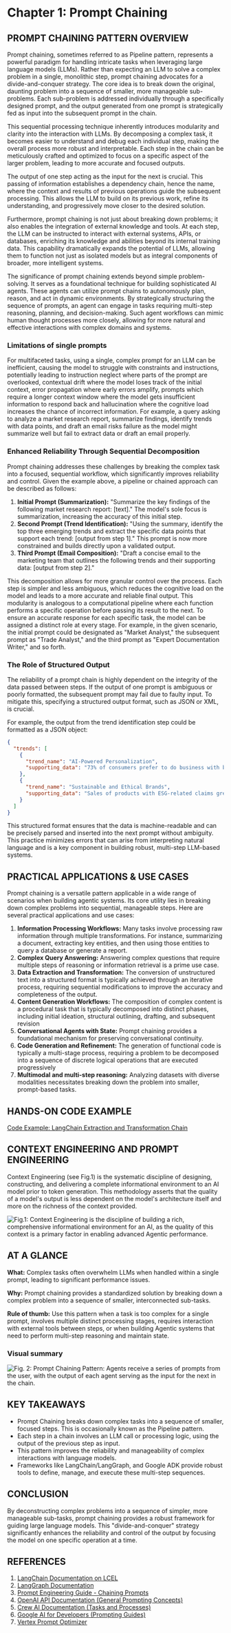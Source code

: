 # Chapter 1: Prompt Chaining

## PROMPT CHAINING PATTERN OVERVIEW

Prompt chaining, sometimes referred to as Pipeline pattern, represents a powerful paradigm for handling intricate tasks when leveraging large language models (LLMs). Rather than expecting an LLM to solve a complex problem in a single, monolithic step, prompt chaining advocates for a divide-and-conquer strategy. The core idea is to break down the original, daunting problem into a sequence of smaller, more manageable sub-problems. Each sub-problem is addressed individually through a specifically designed prompt, and the output generated from one prompt is strategically fed as input into the subsequent prompt in the chain.

This sequential processing technique inherently introduces modularity and clarity into the interaction with LLMs. By decomposing a complex task, it becomes easier to understand and debug each individual step, making the overall process more robust and interpretable. Each step in the chain can be meticulously crafted and optimized to focus on a specific aspect of the larger problem, leading to more accurate and focused outputs.

The output of one step acting as the input for the next is crucial. This passing of information establishes a dependency chain, hence the name, where the context and results of previous operations guide the subsequent processing. This allows the LLM to build on its previous work, refine its understanding, and progressively move closer to the desired solution.

Furthermore, prompt chaining is not just about breaking down problems; it also enables the integration of external knowledge and tools. At each step, the LLM can be instructed to interact with external systems, APIs, or databases, enriching its knowledge and abilities beyond its internal training data. This capability dramatically expands the potential of LLMs, allowing them to function not just as isolated models but as integral components of broader, more intelligent systems.

The significance of prompt chaining extends beyond simple problem-solving. It serves as a foundational technique for building sophisticated AI agents. These agents can utilize prompt chains to autonomously plan, reason, and act in dynamic environments. By strategically structuring the sequence of prompts, an agent can engage in tasks requiring multi-step reasoning, planning, and decision-making. Such agent workflows can mimic human thought processes more closely, allowing for more natural and effective interactions with complex domains and systems.

### Limitations of single prompts
For multifaceted tasks, using a single, complex prompt for an LLM can be inefficient, causing the model to struggle with constraints and instructions, potentially leading to instruction neglect where parts of the prompt are overlooked, contextual drift where the model loses track of the initial context, error propagation where early errors amplify, prompts which require a longer context window where the model gets insufficient information to respond back and hallucination where the cognitive load increases the chance of incorrect information. For example, a query asking to analyze a market research report, summarize findings, identify trends with data points, and draft an email risks failure as the model might summarize well but fail to extract data or draft an email properly.

### Enhanced Reliability Through Sequential Decomposition
Prompt chaining addresses these challenges by breaking the complex task into a focused, sequential workflow, which significantly improves reliability and control. Given the example above, a pipeline or chained approach can be described as follows:

1.  **Initial Prompt (Summarization):** "Summarize the key findings of the following market research report: [text]." The model's sole focus is summarization, increasing the accuracy of this initial step.
2.  **Second Prompt (Trend Identification):** "Using the summary, identify the top three emerging trends and extract the specific data points that support each trend: [output from step 1]." This prompt is now more constrained and builds directly upon a validated output.
3.  **Third Prompt (Email Composition):** "Draft a concise email to the marketing team that outlines the following trends and their supporting data: [output from step 2]."

This decomposition allows for more granular control over the process. Each step is simpler and less ambiguous, which reduces the cognitive load on the model and leads to a more accurate and reliable final output. This modularity is analogous to a computational pipeline where each function performs a specific operation before passing its result to the next. To ensure an accurate response for each specific task, the model can be assigned a distinct role at every stage. For example, in the given scenario, the initial prompt could be designated as "Market Analyst," the subsequent prompt as "Trade Analyst," and the third prompt as "Expert Documentation Writer," and so forth.

### The Role of Structured Output
The reliability of a prompt chain is highly dependent on the integrity of the data passed between steps. If the output of one prompt is ambiguous or poorly formatted, the subsequent prompt may fail due to faulty input. To mitigate this, specifying a structured output format, such as JSON or XML, is crucial.

For example, the output from the trend identification step could be formatted as a JSON object:

```json
{
  "trends": [
    {
      "trend_name": "AI-Powered Personalization",
      "supporting_data": "73% of consumers prefer to do business with brands that use personal information to make their shopping experiences more relevant."
    },
    {
      "trend_name": "Sustainable and Ethical Brands",
      "supporting_data": "Sales of products with ESG-related claims grew 28% over the last five years, compared to 20% for products without."
    }
  ]
}
```

This structured format ensures that the data is machine-readable and can be precisely parsed and inserted into the next prompt without ambiguity. This practice minimizes errors that can arise from interpreting natural language and is a key component in building robust, multi-step LLM-based systems.

## PRACTICAL APPLICATIONS & USE CASES

Prompt chaining is a versatile pattern applicable in a wide range of scenarios when building agentic systems. Its core utility lies in breaking down complex problems into sequential, manageable steps. Here are several practical applications and use cases:

1.  **Information Processing Workflows:** Many tasks involve processing raw information through multiple transformations. For instance, summarizing a document, extracting key entities, and then using those entities to query a database or generate a report.
2.  **Complex Query Answering:** Answering complex questions that require multiple steps of reasoning or information retrieval is a prime use case.
3.  **Data Extraction and Transformation:** The conversion of unstructured text into a structured format is typically achieved through an iterative process, requiring sequential modifications to improve the accuracy and completeness of the output.
4.  **Content Generation Workflows:** The composition of complex content is a procedural task that is typically decomposed into distinct phases, including initial ideation, structural outlining, drafting, and subsequent revision
5.  **Conversational Agents with State:** Prompt chaining provides a foundational mechanism for preserving conversational continuity.
6.  **Code Generation and Refinement:** The generation of functional code is typically a multi-stage process, requiring a problem to be decomposed into a sequence of discrete logical operations that are executed progressively
7.  **Multimodal and multi-step reasoning:** Analyzing datasets with diverse modalities necessitates breaking down the problem into smaller, prompt-based tasks.

## HANDS-ON CODE EXAMPLE

[Code Example: LangChain Extraction and Transformation Chain](../../snippets/prompt-chaining-langchain-extraction-transformation.py)

## CONTEXT ENGINEERING AND PROMPT ENGINEERING

Context Engineering (see Fig.1) is the systematic discipline of designing, constructing, and delivering a complete informational environment to an AI model prior to token generation. This methodology asserts that the quality of a model's output is less dependent on the model's architecture itself and more on the richness of the context provided.

![Fig.1: Context Engineering is the discipline of building a rich, comprehensive informational environment for an AI, as the quality of this context is a primary factor in enabling advanced Agentic performance.](placeholder_for_fig1.png)

## AT A GLANCE

**What:** Complex tasks often overwhelm LLMs when handled within a single prompt, leading to significant performance issues.

**Why:** Prompt chaining provides a standardized solution by breaking down a complex problem into a sequence of smaller, interconnected sub-tasks.

**Rule of thumb:** Use this pattern when a task is too complex for a single prompt, involves multiple distinct processing stages, requires interaction with external tools between steps, or when building Agentic systems that need to perform multi-step reasoning and maintain state.

### Visual summary

![Fig. 2: Prompt Chaining Pattern: Agents receive a series of prompts from the user, with the output of each agent serving as the input for the next in the chain.](placeholder_for_fig2.png)

## KEY TAKEAWAYS

*   Prompt Chaining breaks down complex tasks into a sequence of smaller, focused steps. This is occasionally known as the Pipeline pattern.
*   Each step in a chain involves an LLM call or processing logic, using the output of the previous step as input.
*   This pattern improves the reliability and manageability of complex interactions with language models.
*   Frameworks like LangChain/LangGraph, and Google ADK provide robust tools to define, manage, and execute these multi-step sequences.

## CONCLUSION

By deconstructing complex problems into a sequence of simpler, more manageable sub-tasks, prompt chaining provides a robust framework for guiding large language models. This "divide-and-conquer" strategy significantly enhances the reliability and control of the output by focusing the model on one specific operation at a time.

## REFERENCES

1.  [LangChain Documentation on LCEL](https://python.langchain.com/v0.2/docs/core_modules/expression_language/)
2.  [LangGraph Documentation](https://langchain-ai.github.io/langgraph/)
3.  [Prompt Engineering Guide - Chaining Prompts](https://www.promptingguide.ai/techniques/chaining)
4.  [OpenAI API Documentation (General Prompting Concepts)](https://platform.openai.com/docs/guides/gpt/prompting)
5.  [Crew AI Documentation (Tasks and Processes)](https://docs.crewai.com/)
6.  [Google AI for Developers (Prompting Guides)](https://cloud.google.com/discover/what-is-prompt-engineering?hl=en)
7.  [Vertex Prompt Optimizer](https://cloud.google.com/vertex-ai/generative-ai/docs/learn/prompts/prompt-optimizer)
